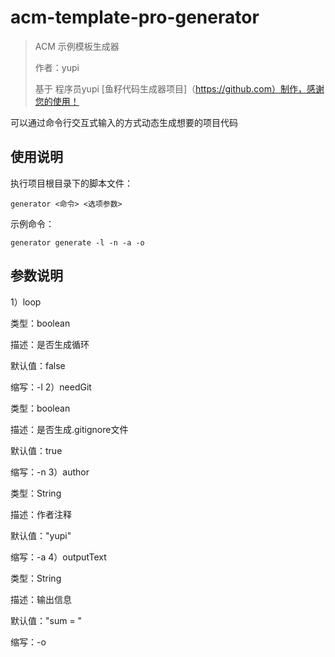 # acm-template-pro-generator

> ACM 示例模板生成器
>
> 作者：yupi
>
> 基于 程序员yupi [鱼籽代码生成器项目]（https://github.com）制作，感谢您的使用！

可以通过命令行交互式输入的方式动态生成想要的项目代码

## 使用说明

执行项目根目录下的脚本文件：

```
generator <命令> <选项参数>
```
示例命令：
```
generator generate -l -n -a -o 
```

## 参数说明
1）loop

类型：boolean

描述：是否生成循环

默认值：false

缩写：-l
2）needGit

类型：boolean

描述：是否生成.gitignore文件

默认值：true

缩写：-n
3）author

类型：String

描述：作者注释

默认值："yupi"

缩写：-a
4）outputText

类型：String

描述：输出信息

默认值："sum = "

缩写：-o
